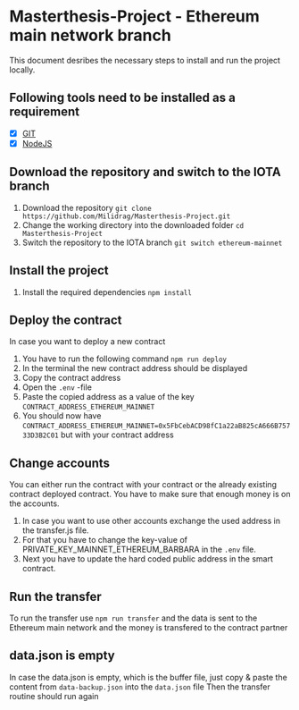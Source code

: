 # Masterthesis-Project - Ethereum main network branch

This document desribes the necessary steps to install and run the project locally. 

## Following tools need to be installed as a requirement
- [x] [GIT](https://git-scm.com/book/de/v2/Erste-Schritte-Git-installieren)
- [x] [NodeJS](https://nodejs.org/en/download)

## Download the repository and switch to the IOTA branch 
1. Download the repository `git clone https://github.com/Milidrag/Masterthesis-Project.git`
2. Change the working directory into the downloaded folder `cd Masterthesis-Project`
3. Switch the repository to the IOTA branch `git switch ethereum-mainnet`

## Install the project
1. Install the required dependencies `npm install`

## Deploy the contract
In case you want to deploy a new contract 
1. You have to run the following command `npm run deploy`
2. In the terminal the new contract address should be displayed
3. Copy the contract address
4. Open the `.env` -file 
5. Paste the copied address as a value of the key `CONTRACT_ADDRESS_ETHEREUM_MAINNET` 
6. You should now have `CONTRACT_ADDRESS_ETHEREUM_MAINNET=0x5FbCebACD98fC1a22aB825cA666B75733D3B2C01` but with your contract address 

## Change accounts
You can either run the contract with your contract or the already existing contract deployed contract. You have to make sure that enough money is on the accounts.
1. In case you want to use other accounts exchange the used address in the transfer.js file. 
2. For that you have to change the key-value of PRIVATE_KEY_MAINNET_ETHEREUM_BARBARA in the `.env` file. 
3. Next you have to update the hard coded public address in the smart contract. 

## Run the transfer 
To run the transfer use `npm run transfer` and the data is sent to the Ethereum main network and the money is transfered to the contract partner  

## data.json is empty
In case the data.json is empty, which is the buffer file, just copy & paste the content from `data-backup.json` into the `data.json` file
Then the transfer routine should run again

